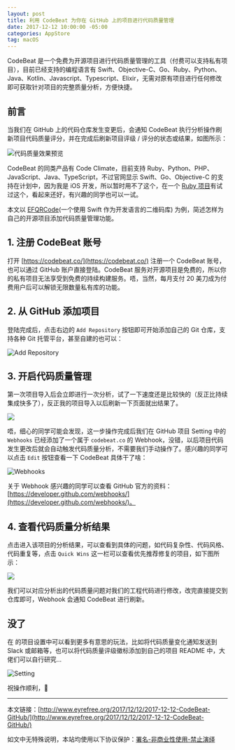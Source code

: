```yaml
---
layout: post
title: 利用 CodeBeat 为你在 GitHub 上的项目进行代码质量管理
date: 2017-12-12 10:00:00 -05:00
categories: AppStore
tag: macOS
---
```


CodeBeat 是一个免费为开源项目进行代码质量管理的工具（付费可以支持私有项目），目前已经支持的编程语言有 Swift、Objective-C、Go、Ruby、Python、Java、Kotlin、Javascript、Typescript、Elixir，无需对原有项目进行任何修改即可获取针对项目的完整质量分析，方便快捷。

## 前言

当我们在 GitHub 上的代码仓库发生变更后，会通知 CodeBeat 执行分析操作刷新项目代码质量评分，并在完成后刷新项目评级 / 评分的状态或结果，如图所示：

![代码质量效果预览](https://user-gold-cdn.xitu.io/2017/12/13/1604ec0b248e6fda?w=1184&h=673&f=png&s=98888)

CodeBeat 的同类产品有 Code Climate，目前支持 Ruby、Python、PHP、JavaScript、Java、TypeScript，不过官网显示
 Swift、Go、Objective-C 的支持在计划中，因为我是 iOS 开发，所以暂时用不了这个，在一个 [Ruby 项目](https://github.com/BigKeeper/bigstash)有试过这个，看起来还好，有兴趣的同学也可以一试。

本文以 [EFQRCode](https://github.com/EyreFree/EFQRCode)(一个使用 Swift 作为开发语言的二维码库) 为例，简述怎样为自己的开源项目添加代码质量管理功能。

## 1. 注册 CodeBeat 账号

打开 [https://codebeat.co/](https://codebeat.co/) 注册一个 CodeBeat 账号，也可以通过 GitHub 账户直接登陆。CodeBeat 服务对开源项目是免费的，所以你的私有项目无法享受到免费的持续构建服务。唔，当然，每月支付 20 美刀成为付费用户后可以解锁无限数量私有库的功能。

## 2. 从 GitHub 添加项目

登陆完成后，点击右边的 `Add Repository` 按钮即可开始添加自己的 Git 仓库，支持各种 Git 托管平台，甚至自建的也可以：

![Add Repository](https://user-gold-cdn.xitu.io/2017/12/13/1604ec0b27e29b81?w=1168&h=411&f=png&s=35896)

## 3. 开启代码质量管理

第一次项目导入后会立即进行一次分析，试了一下速度还是比较快的（反正比持续集成快多了），反正我的项目导入以后刷新一下页面就出结果了。

![](https://user-gold-cdn.xitu.io/2017/12/13/1604ec0b27f26013?w=1145&h=493&f=png&s=54810)

唔，细心的同学可能会发现，这一步操作完成后我们在 GitHub 项目 Setting 中的 `Webhooks` 已经添加了一个属于 `codebeat.co` 的 Webhook，没错，以后项目代码发生更改后就会自动触发代码质量分析，不需要我们手动操作了。感兴趣的同学可以点击 `Edit` 按钮查看一下 CodeBeat 具体干了啥：

![Webhooks](https://user-gold-cdn.xitu.io/2017/12/13/1604ec0b294a4d04?w=916&h=360&f=png&s=77638)

关于 Webhook 感兴趣的同学可以查看 GitHub 官方的资料：[https://developer.github.com/webhooks/](https://developer.github.com/webhooks/)。

## 4. 查看代码质量分析结果

点击进入该项目的分析结果，可以查看到具体的问题，如代码复杂性、代码风格、代码重复等，点击 `Quick Wins` 这一栏可以查看优先推荐修复的项目，如下图所示：

![](https://user-gold-cdn.xitu.io/2017/12/13/1604ec0b2da5c683?w=1162&h=401&f=png&s=70133)

我们可以对应分析出的代码质量问题对我们的工程代码进行修改，改完直接提交到仓库即可，Webhook 会通知 CodeBeat 进行刷新。

## 没了

在  的项目设置中可以看到更多有意思的玩法，比如将代码质量变化通知发送到 Slack 或邮箱等，也可以将代码质量评级徽标添加到自己的项目 README 中，大佬们可以自行研究...

![Setting](https://user-gold-cdn.xitu.io/2017/12/13/1604ec0b2d2ad569?w=1148&h=340&f=png&s=35402)

祝操作顺利，🌈

---

本文链接：[http://www.eyrefree.org/2017/12/12/2017-12-12-CodeBeat-GitHub/](http://www.eyrefree.org/2017/12/12/2017-12-12-CodeBeat-GitHub/)

如文中无特殊说明，本站均使用以下协议保护：[署名-非商业性使用-禁止演绎](http://creativecommons.org/licenses/by-nc-nd/3.0/cn/)
